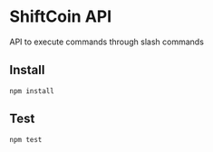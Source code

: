 # ShiftCoin API

API to execute commands through slash commands

## Install
```
npm install
```

## Test
```
npm test
```